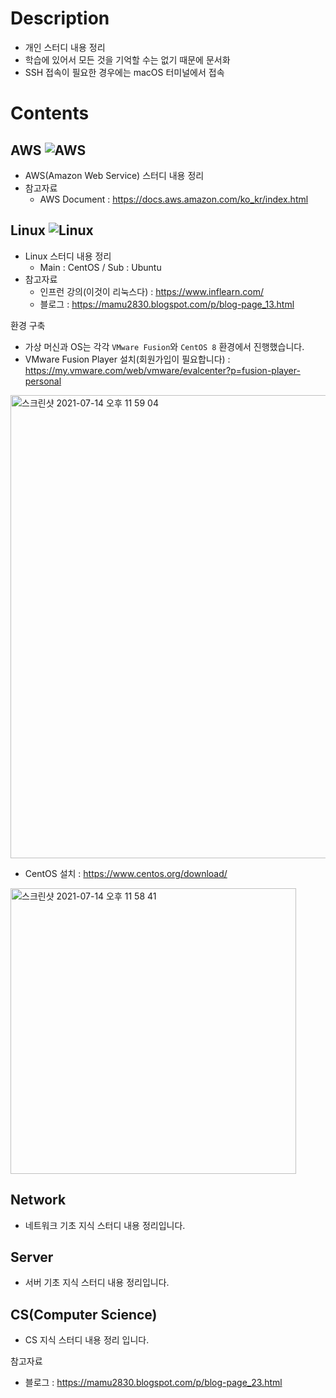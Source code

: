 # Description
- 개인 스터디 내용 정리
- 학습에 있어서 모든 것을 기억할 수는 없기 때문에 문서화
- SSH 접속이 필요한 경우에는 macOS 터미널에서 접속

# Contents

## AWS ![AWS](https://img.shields.io/badge/Amazon%20AWS-232F3E?style=flat-square&logo=Amazon%20AWS&logoColor=white)

* AWS(Amazon Web Service) 스터디 내용 정리 
* 참고자료
  * AWS Document : https://docs.aws.amazon.com/ko_kr/index.html

## Linux ![Linux](https://img.shields.io/badge/Linux-FCC624?style=flat-square&logo=linux&logoColor=white)

* Linux 스터디 내용 정리
  * Main : CentOS / Sub : Ubuntu 
* 참고자료   
  * 인프런 강의(이것이 리눅스다) : https://www.inflearn.com/
  * 블로그 : https://mamu2830.blogspot.com/p/blog-page_13.html

환경 구축
* 가상 머신과 OS는 각각 `VMware Fusion`와 `CentOS 8` 환경에서 진행했습니다.
* VMware Fusion Player 설치(회원가입이 필요합니다) : https://my.vmware.com/web/vmware/evalcenter?p=fusion-player-personal
   
<img width="741" alt="스크린샷 2021-07-14 오후 11 59 04" src="https://user-images.githubusercontent.com/57285121/125644787-f9ecc9b9-d534-453f-a87d-517a5b1c801b.png">
   
* CentOS 설치 : https://www.centos.org/download/
   
<img width="457" alt="스크린샷 2021-07-14 오후 11 58 41" src="https://user-images.githubusercontent.com/57285121/125644685-6fd7b274-399b-47fb-a556-5353b814a79e.png">
   
## Network

* 네트워크 기초 지식 스터디 내용 정리입니다.

## Server

* 서버 기초 지식 스터디 내용 정리입니다.

## CS(Computer Science) 

- CS 지식 스터디 내용 정리 입니다.
   
참고자료   
- 블로그 : https://mamu2830.blogspot.com/p/blog-page_23.html

